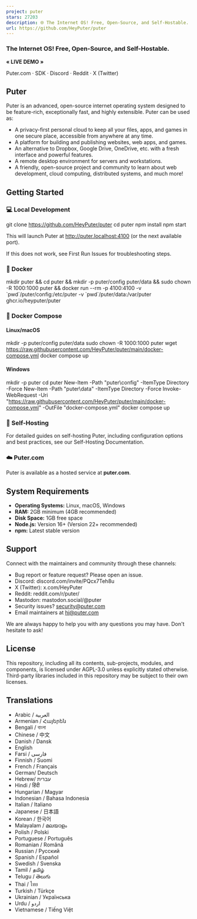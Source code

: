 ```yaml
---
project: puter
stars: 27203
description: 🌐 The Internet OS! Free, Open-Source, and Self-Hostable.
url: https://github.com/HeyPuter/puter
---
```


### 

### The Internet OS! Free, Open-Source, and Self-Hostable.

**« LIVE DEMO »**  
  
Puter.com · SDK · Discord · Reddit · X (Twitter)

### 

  

Puter
-----

Puter is an advanced, open-source internet operating system designed to be feature-rich, exceptionally fast, and highly extensible. Puter can be used as:

-   A privacy-first personal cloud to keep all your files, apps, and games in one secure place, accessible from anywhere at any time.
-   A platform for building and publishing websites, web apps, and games.
-   An alternative to Dropbox, Google Drive, OneDrive, etc. with a fresh interface and powerful features.
-   A remote desktop environment for servers and workstations.
-   A friendly, open-source project and community to learn about web development, cloud computing, distributed systems, and much more!

  

Getting Started
---------------

### 💻 Local Development

git clone https://github.com/HeyPuter/puter
cd puter
npm install
npm start

This will launch Puter at http://puter.localhost:4100 (or the next available port).

If this does not work, see First Run Issues for troubleshooting steps.

  

### 🐳 Docker

mkdir puter && cd puter && mkdir -p puter/config puter/data && sudo chown -R 1000:1000 puter && docker run --rm -p 4100:4100 -v \`pwd\`/puter/config:/etc/puter -v \`pwd\`/puter/data:/var/puter  ghcr.io/heyputer/puter

  

### 🐙 Docker Compose

#### Linux/macOS

mkdir -p puter/config puter/data
sudo chown -R 1000:1000 puter
wget https://raw.githubusercontent.com/HeyPuter/puter/main/docker-compose.yml
docker compose up

  

#### Windows

mkdir \-p puter
cd puter
New-Item \-Path "puter\\config" \-ItemType Directory \-Force
New-Item \-Path "puter\\data" \-ItemType Directory \-Force
Invoke-WebRequest \-Uri "https://raw.githubusercontent.com/HeyPuter/puter/main/docker-compose.yml" \-OutFile "docker-compose.yml"
docker compose up

  

### 🚀 Self-Hosting

For detailed guides on self-hosting Puter, including configuration options and best practices, see our Self-Hosting Documentation.

  

### ☁️ Puter.com

Puter is available as a hosted service at **puter.com**.

  

System Requirements
-------------------

-   **Operating Systems:** Linux, macOS, Windows
-   **RAM:** 2GB minimum (4GB recommended)
-   **Disk Space:** 1GB free space
-   **Node.js:** Version 16+ (Version 22+ recommended)
-   **npm:** Latest stable version

  

Support
-------

Connect with the maintainers and community through these channels:

-   Bug report or feature request? Please open an issue.
-   Discord: discord.com/invite/PQcx7Teh8u
-   X (Twitter): x.com/HeyPuter
-   Reddit: reddit.com/r/puter/
-   Mastodon: mastodon.social/@puter
-   Security issues? security@puter.com
-   Email maintainers at hi@puter.com

We are always happy to help you with any questions you may have. Don't hesitate to ask!

  

License
-------

This repository, including all its contents, sub-projects, modules, and components, is licensed under AGPL-3.0 unless explicitly stated otherwise. Third-party libraries included in this repository may be subject to their own licenses.

  

Translations
------------

-   Arabic / العربية
-   Armenian / Հայերեն
-   Bengali / বাংলা
-   Chinese / 中文
-   Danish / Dansk
-   English
-   Farsi / فارسی
-   Finnish / Suomi
-   French / Français
-   German/ Deutsch
-   Hebrew/ עברית
-   Hindi / हिंदी
-   Hungarian / Magyar
-   Indonesian / Bahasa Indonesia
-   Italian / Italiano
-   Japanese / 日本語
-   Korean / 한국어
-   Malayalam / മലയാളം
-   Polish / Polski
-   Portuguese / Português
-   Romanian / Română
-   Russian / Русский
-   Spanish / Español
-   Swedish / Svenska
-   Tamil / தமிழ்
-   Telugu / తెలుగు
-   Thai / ไทย
-   Turkish / Türkçe
-   Ukrainian / Українська
-   Urdu / اردو
-   Vietnamese / Tiếng Việt
